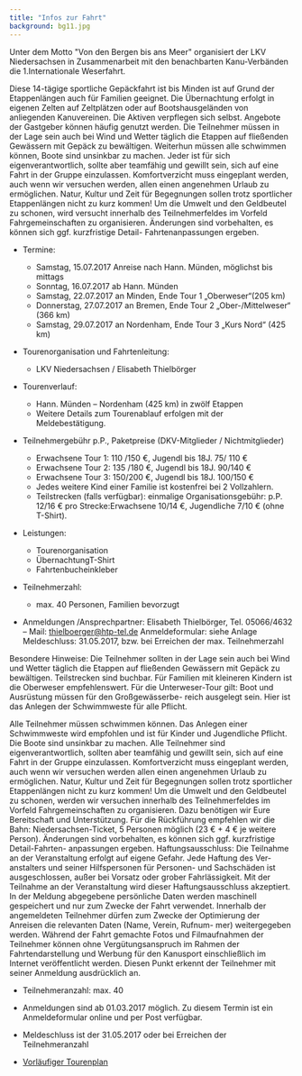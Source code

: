 ```yaml
---
title: "Infos zur Fahrt"
background: bg11.jpg
---
```

Unter dem Motto "Von den Bergen bis ans Meer" organisiert der LKV Niedersachsen in Zusammenarbeit mit den benachbarten Kanu-Verbänden die 1.Internationale Weserfahrt.


Diese 14-tägige sportliche Gepäckfahrt ist bis Minden ist auf Grund der Etappenlängen auch für Familien geeignet. Die Übernachtung erfolgt in eigenen Zelten auf Zeltplätzen oder auf Bootshausgeländen von anliegenden Kanuvereinen. Die Aktiven verpflegen sich selbst. Angebote der Gastgeber können häufig genutzt werden. Die Teilnehmer müssen in der Lage sein auch bei Wind und Wetter täglich die Etappen auf fließenden Gewässern mit Gepäck zu bewältigen. Weiterhun müssen alle schwimmen können, Boote sind unsinkbar zu machen. Jeder ist für sich eigenverantwortlich, sollte aber teamfähig und gewillt sein, sich auf eine Fahrt in der Gruppe einzulassen. Komfortverzicht muss eingeplant werden, auch wenn wir versuchen werden, allen einen angenehmen Urlaub zu ermöglichen. Natur, Kultur und Zeit für Begegnungen sollen trotz sportlicher Etappenlängen nicht zu kurz kommen! Um die Umwelt und den Geldbeutel zu schonen, wird versucht innerhalb des Teilnehmerfeldes im Vorfeld Fahrgemeinschaften zu organisieren. Änderungen sind vorbehalten, es können sich ggf. kurzfristige Detail- Fahrtenanpassungen ergeben. 

- Termine:
  *  Samstag, 15.07.2017	Anreise nach Hann. Münden, möglichst bis mittags
  *  Sonntag, 16.07.2017 ab Hann. Münden
  *  Samstag, 22.07.2017 an Minden, Ende Tour 1 „Oberweser“(205 km)
  *  Donnerstag, 27.07.2017 an Bremen, Ende Tour 2 „Ober-/Mittelweser“ (366 km)
  *  Samstag, 29.07.2017 an Nordenham, Ende Tour 3 „Kurs Nord“ (425 km)
  
  
- Tourenorganisation und Fahrtenleitung:
  *  LKV Niedersachsen / Elisabeth Thielbörger
  

- Tourenverlauf: 
  *  Hann. Münden – Nordenham (425 km) in zwölf Etappen
  *  Weitere Details zum Tourenablauf erfolgen mit der Meldebestätigung.
  

- Teilnehmergebühr p.P., Paketpreise (DKV-Mitglieder / Nichtmitglieder)
  *  Erwachsene Tour 1: 110 /150 €, Jugendl bis 18J. 75/ 110 €
  *  Erwachsene Tour 2: 135 /180 €, Jugendl bis 18J. 90/140 €
  *  Erwachsene Tour 3: 150/200 €, Jugendl bis 18J. 100/150 €
  *  Jedes weitere Kind einer Familie ist kostenfrei bei 2 Vollzahlern.
  *  Teilstrecken (falls verfügbar):	einmalige Organisationsgebühr: p.P. 12/16 € pro Strecke:Erwachsene 10/14 €, Jugendliche 7/10 € (ohne T-Shirt).
  
- Leistungen:
  *  Tourenorganisation
  *  ÜbernachtungT-Shirt
  *  Fahrtenbucheinkleber 
  
 - Teilnehmerzahl:
   *  max. 40 Personen, Familien bevorzugt
  
- Anmeldungen /Ansprechpartner:
   Elisabeth Thielbörger,
    Tel. 05066/4632 – Mail: thielboerger@htp-tel.de
     Anmeldeformular: siehe Anlage
Meldeschluss:	31.05.2017, bzw. bei Erreichen der max. Teilnehmerzahl
 
Besondere Hinweise:
Die Teilnehmer sollten in der Lage sein auch bei Wind und Wetter täglich die Etappen auf fließenden Gewässern mit Gepäck zu bewältigen. Teilstrecken sind buchbar.
Für Familien mit kleineren Kindern ist die Oberweser empfehlenswert.
Für die Unterweser-Tour gilt:  Boot und Ausrüstung müssen für den Großgewässerbe- reich ausgelegt sein. Hier ist das Anlegen der Schwimmweste für alle Pflicht.


Alle Teilnehmer müssen schwimmen können. Das Anlegen einer Schwimmweste wird empfohlen und ist für Kinder und Jugendliche Pflicht. Die Boote sind unsinkbar zu 
machen. Alle Teilnehmer sind eigenverantwortlich, sollten aber teamfähig und gewillt sein, sich auf eine Fahrt in der Gruppe einzulassen.
Komfortverzicht muss eingeplant werden, auch wenn wir versuchen werden allen 
einen angenehmen Urlaub zu ermöglichen.
Natur, Kultur und Zeit für Begegnungen sollen trotz sportlicher Etappenlängen nicht zu kurz kommen!
Um die Umwelt und den Geldbeutel zu schonen, werden wir versuchen innerhalb des Teilnehmerfeldes im Vorfeld Fahrgemeinschaften zu organisieren. Dazu benötigen wir Eure Bereitschaft und Unterstützung.
Für die Rückführung empfehlen wir die Bahn: Niedersachsen-Ticket, 5 Personen
möglich (23 € + 4 € je weitere Person).
Änderungen sind vorbehalten, es können sich ggf. kurzfristige Detail-Fahrten- anpassungen ergeben.
Haftungsausschluss:
Die Teilnahme an der Veranstaltung erfolgt auf eigene Gefahr. Jede Haftung des Ver- anstalters und seiner Hilfspersonen für Personen- und Sachschäden ist ausgeschlossen, außer bei Vorsatz oder grober Fahrlässigkeit. Mit der Teilnahme an der Veranstaltung wird dieser Haftungsausschluss akzeptiert.
In der Meldung abgegebene persönliche Daten werden maschinell gespeichert und nur zum Zwecke der Fahrt verwendet. Innerhalb der angemeldeten Teilnehmer dürfen zum Zwecke der Optimierung der Anreisen die relevanten Daten (Name, Verein, Rufnum- mer) weitergegeben werden. Während der Fahrt gemachte Fotos und Filmaufnahmen der Teilnehmer können ohne Vergütungsanspruch im Rahmen der Fahrtendarstellung und Werbung für den Kanusport einschließlich im Internet veröffentlicht werden. 
Diesen Punkt erkennt der Teilnehmer mit seiner Anmeldung ausdrücklich an.




- Teilnehmeranzahl:
max. 40


- Anmeldungen sind ab 01.03.2017 möglich. Zu diesem Termin ist ein Anmeldeformular online und per Post verfügbar.

- Meldeschluss ist der 31.05.2017 oder bei Erreichen der Teilnehmeranzahl

- [Vorläufiger Tourenplan](/assets/images/Tourenplan%2015%20-29%2007%20%202017.pdf)
